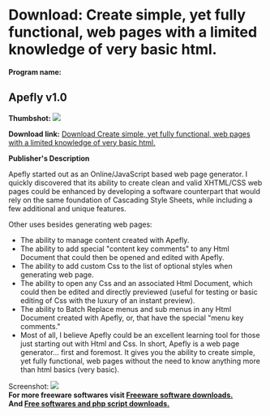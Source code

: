# Download: Create simple, yet fully functional, web pages with a limited knowledge of very basic html.

**Program name:**

## Apefly v1.0

  
**Thumbshot:** ![](http://www.freewarefiles.com/screenshot/apefly_md.jpg)   
  
**Download link:** [Download Create simple, yet fully functional, web pages with a limited knowledge of very basic html.](http://freesoftwares.boysofts.com/Apefly-V_program_32603.html)  
  


**Publisher's Description**  
  


Apefly started out as an Online/JavaScript based web page generator. I quickly discovered that its ability to create clean and valid XHTML/CSS web pages could be enhanced by developing a software counterpart that would rely on the same foundation of Cascading Style Sheets, while including a few additional and unique features. 

Other uses besides generating web pages:

  * The ability to manage content created with Apefly. 
  * The ability to add special "content key comments" to any Html Document that could then be opened and edited with Apefly. 
  * The ability to add custom Css to the list of optional styles when generating web page. 
  * The ability to open any Css and an associated Html Document, which could then be edited and directly previewed (useful for testing or basic editing of Css with the luxury of an instant preview). 
  * The ability to Batch Replace menus and sub menus in any Html Document created with Apefly, or, that have the special "menu key comments." 
  * Most of all, I believe Apefly could be an excellent learning tool for those just starting out with Html and Css. 
In short, Apefly is a web page generator... first and foremost. It gives you the ability to create simple, yet fully functional, web pages without the need to know anything more than html basics (very basic). 

  
  
Screenshot: ![](http://www.freewarefiles.com/screenshot/apefly.jpg)   
**For more freeware softwares visit [Freeware software downloads.](http://freesoftwares.boysofts.com/)**   
**And [Free softwares and php script downloads.](http://www.boysofts.com/)**
